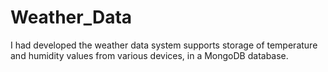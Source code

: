 # Weather_Data
I had developed the weather data system supports storage of temperature and humidity values from various devices, in a MongoDB database.
